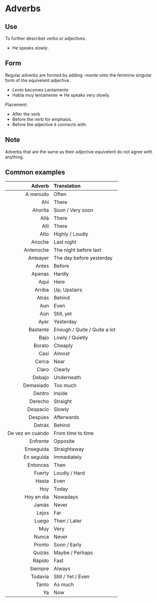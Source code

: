 # Adverbs

## Use
To further describer verbs or adjectives.
- He speaks _slowly_.

## Form
Regular adverbs are formed by adding _-mente_ onto the feminine singular form of the equivelent adjective.
 - _Lento_ becomes Lentamente
  - Habla muy lentamente => He speaks very slowly.

Placement:
 - After the verb
 - Before the verb for emphasis.
 - Before the adjective it connects with.

## Note
Adverbs that are the same as their adjective equivelent do not agree with anything.

## Common examples

Adverb           | Translation
----------------:|:----------------------------
A menudo         | Often
Ahí              | There
Ahorita          | Soon / Very soon
Allá             | There
Allí             | There
Alto             | Highly / Loudly
Anoche           | Last night
Antenoche        | The night before last
Anteayer         | The day before yesterday
Antes            | Before
Apenas           | Hardly
Aquí             | Here
Arriba           | Up, Upstairs
Atrás            | Behind
Aun              | Even
Aún              | Still, yet
Ayer             | Yesterday
Bastante         | Enough / Quite / Quite a lot
Bajo             | Lowly / Quietly
Borato           | Cheaply
Casi             | Almost
Cerca            | Near
Claro            | Clearly
Debajo           | Underneath
Demasiado        | Too much
Dentro           | Inside
Derecho          | Straight
Despacio         | Slowly
Despúes          | Afterwards
Detrás           | Behind
De vez en cuando | From time to time
Enfrente         | Opposite
Enseguida        | Straightaway
En seguida       | Immediately
Entonces         | Then
Fuerty           | Loudly / Hard
Hasta            | Even
Hoy              | Today
Hoy en dia       | Nowadays
Jamás            | Never
Lejos            | Far
Luego            | Then / Later
Muy              | Very
Nunca            | Never
Pronto           | Soon / Early
Quizás           | Maybe / Perhaps
Rápido           | Fast
Siempre          | Always
Todavía          | Still / Yet / Even
Tanto            | As much
Ya               | Now


